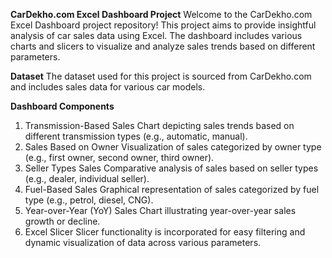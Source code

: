 **CarDekho.com Excel Dashboard Project**
Welcome to the CarDekho.com Excel Dashboard project repository! This project aims to provide insightful analysis of car sales data using Excel. The dashboard includes various charts and slicers to visualize and analyze sales trends based on different parameters.

**Dataset**
The dataset used for this project is sourced from CarDekho.com and includes sales data for various car models.

**Dashboard Components**
1. Transmission-Based Sales
Chart depicting sales trends based on different transmission types (e.g., automatic, manual).
2. Sales Based on Owner
Visualization of sales categorized by owner type (e.g., first owner, second owner, third owner).
3. Seller Types Sales
Comparative analysis of sales based on seller types (e.g., dealer, individual seller).
4. Fuel-Based Sales
Graphical representation of sales categorized by fuel type (e.g., petrol, diesel, CNG).
5. Year-over-Year (YoY) Sales
Chart illustrating year-over-year sales growth or decline.
6. Excel Slicer
Slicer functionality is incorporated for easy filtering and dynamic visualization of data across various parameters.

